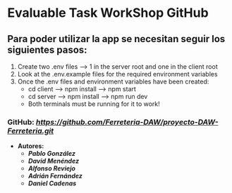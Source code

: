 # Evaluable Task WorkShop GitHub

## Para poder utilizar la app se necesitan seguir los siguientes pasos:

1. Create two .env files --> 1 in the server root and one in the client root
2. Look at the .env.example files for the required environment variables
3. Once the .env files and environment variables have been created:
    * cd client --> npm install --> npm start
    * cd server --> npm install --> npm run dev
    * Both terminals must be running for it to work!

### GitHub: ***https://github.com/Ferreteria-DAW/proyecto-DAW-Ferreteria.git***

* **Autores:**
    + ***Pablo González***
    + ***David Menéndez***
    + ***Alfonso Reviejo***
    + ***Adrián Fernández***
    + ***Daniel Cadenas***